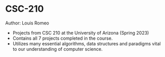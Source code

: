 # CSC-210
Author: Louis Romeo
- Projects from CSC 210 at the University of Arizona (Spring 2023)
- Contains all 7 projects completed in the course.
- Utilizes many essential algorithms, data structures and paradigms vital to our understanding of computer science.
